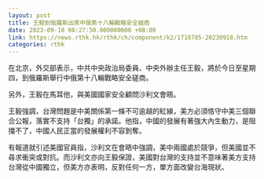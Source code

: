 ```yaml
---
layout: post
title: 王毅到俄羅斯出席中俄第十八輪戰略安全磋商
date: 2023-09-18 08:27:50.000000000 +08:00
link: https://news.rthk.hk/rthk/ch/component/k2/1718785-20230918.htm
categories: rthk
---
```


在北京，外交部表示，中共中央政治局委員、中央外辦主任王毅，將於今日至星期四，到俄羅斯舉行中俄第十八輪戰略安全磋商。

另外，王毅在馬耳他，與美國國家安全顧問沙利文會晤。

王毅強調，台灣問題是中美關係第一條不可逾越的紅線，美方必須恪守中美三個聯合公報，落實不支持「台獨」的承諾。他指，中國的發展有著強大內生動力，是阻擋不了，中國人民正當的發展權利不容剝奪。

有報道就引述美國官員指，沙利文在會晤中強調，美中兩國處於競爭，但美國並不尋求衝突或對抗。而沙利文亦向王毅保證，美國對台灣的支持並不意味著美方支持台灣從中國獨立，但美方亦表明，反對任何一方，單方面改變台海現狀。
